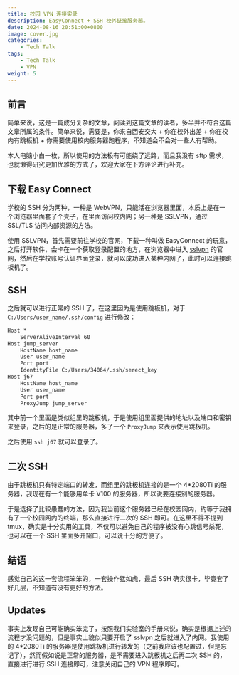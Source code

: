 ```yaml
---
title: 校园 VPN 连接实录
description: EasyConnect + SSH 校外链接服务器。
date: 2024-08-16 20:51:00+0800
image: cover.jpg
categories:
    - Tech Talk
tags:
    - Tech Talk
    - VPN
weight: 5
---
```


## 前言

简单来说，这是一篇成分复杂的文章，阅读到这篇文章的读者，多半并不符合这篇文章所属的条件。简单来说，需要是，你来自西安交大 + 你在校外出差 + 你在校内有跳板机 + 你需要使用校内服务器跑程序，不知道会不会对一些人有帮助。

本人电脑小白一枚，所以使用的方法极有可能绕了远路，而且我没有 sftp 需求，也就懒得研究更加优雅的方式了，欢迎大家在下方评论进行补充。

## 下载 Easy Connect

学校的 SSH 分为两种，一种是 WebVPN，只能活在浏览器里面，本质上是在一个浏览器里面套了个壳子，在里面访问校内网；另一种是 SSLVPN，通过 SSL/TLS 访问内部资源的方法。

使用 SSLVPN，首先需要前往学校的官网，下载一种叫做 EasyConnect 的玩意，之后打开软件，会卡在一个获取登录配置的地方，在浏览器中进入 [sslvpn](https://sslvpn.xjtu.edu.cn) 的官网，然后在学校账号认证界面登录，就可以成功进入某种内网了，此时可以连接跳板机了。

## SSH

之后就可以进行正常的 SSH 了，在这里因为是使用跳板机，对于 `C:/Users/user_name/.ssh/config` 进行修改：

```txt
Host *
    ServerAliveInterval 60
Host jump_server
    HostName host_name
    User user_name
    Port port
    IdentityFile C:/Users/34064/.ssh/serect_key
Host j67
    HostName host_name
    User user_name
    Port port
    ProxyJump jump_server
```

其中前一个里面是类似组里的跳板机，于是使用组里面提供的地址以及端口和密钥来登录，之后的是正常的服务器，多了一个 `ProxyJump` 来表示使用跳板机。

之后使用 `ssh j67` 就可以登录了。

## 二次 SSH

由于跳板机只有特定端口的转发，而组里的跳板机连接的是一个 4*2080Ti 的服务器，我现在有一个能够用单卡 V100 的服务器，所以说要连接别的服务器。

于是选择了比较愚蠢的方法，因为我当前这个服务器已经在校园网内，约等于我拥有了一个校园网内的终端，那么直接进行二次的 SSH 即可。在这里不得不提到 tmux，确实是十分实用的工具，不仅可以避免自己的程序被没有心跳信号杀死，也可以在一个 SSH 里面多开窗口，可以说十分的方便了。

## 结语

感觉自己的这一套流程笨笨的，一套操作猛如虎，最后 SSH 确实很卡，毕竟套了好几层，不知道有没有更好的方法。

## Updates

事实上发现自己可能确实笨完了，按照我们实验室的手册来说，确实是根据上述的流程才没问题的，但是事实上貌似只要开启了 sslvpn 之后就进入了内网。我使用的 4*2080Ti 的服务器是使用跳板机进行转发的（之前我应该也配置过，但是忘记了），然而假如说是正常的服务器，是不需要进入跳板机之后再二次 SSH 的，直接进行进行 SSH 连接即可，注意关闭自己的 VPN 程序即可。